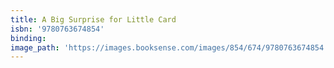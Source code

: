 ```yaml
---
title: A Big Surprise for Little Card
isbn: '9780763674854'
binding:
image_path: 'https://images.booksense.com/images/854/674/9780763674854.jpg'
---
```



